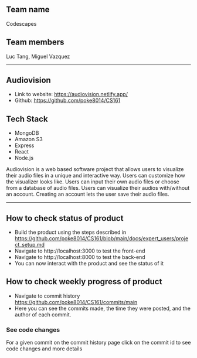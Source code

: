 ## Team name
Codescapes
## Team members
Luc Tang, Miguel Vazquez

---
## Audiovision

- Link to website: https://audiovision.netlify.app/
- Github: https://github.com/poke8014/CS161

## Tech Stack
- MongoDB
- Amazon S3
- Express
- React
- Node.js

Audiovision is a web based software project that allows users to visualize their audio files in a unique and interactive way. 
Users can customize how the visualizer looks like.
Users can input their own audio files or choose from a database of audio files. 
Users can visualize their audios with/without an account. Creating an account lets the user save their audio files. 

---

## How to check status of product
- Build the product using the steps described in https://github.com/poke8014/CS161/blob/main/docs/expert_users/project_setup.md
- Navigate to http://localhost:3000 to test the front-end
- Navigate to http://localhost:8000 to test the back-end
- You can now interact with the product and see the status of it

## How to check weekly progress of product
- Navigate to commit history https://github.com/poke8014/CS161/commits/main
- Here you can see the commits made, the time they were posted, and the author of each commit.

### See code changes
For a given commit on the commit history page click on the commit id to see code changes and more details
